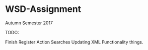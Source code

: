 # WSD-Assignment
Autumn Semester 2017


TODO:

Finish Register Action
Searches
Updating XML
Functionality things.